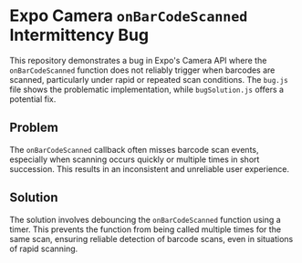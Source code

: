 # Expo Camera `onBarCodeScanned` Intermittency Bug

This repository demonstrates a bug in Expo's Camera API where the `onBarCodeScanned` function does not reliably trigger when barcodes are scanned, particularly under rapid or repeated scan conditions. The `bug.js` file shows the problematic implementation, while `bugSolution.js` offers a potential fix.

## Problem

The `onBarCodeScanned` callback often misses barcode scan events, especially when scanning occurs quickly or multiple times in short succession. This results in an inconsistent and unreliable user experience.

## Solution

The solution involves debouncing the `onBarCodeScanned` function using a timer. This prevents the function from being called multiple times for the same scan, ensuring reliable detection of barcode scans, even in situations of rapid scanning.